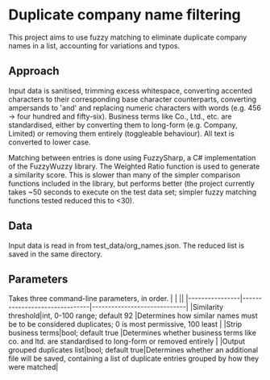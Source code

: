 # Duplicate company name filtering
This project aims to use fuzzy matching to eliminate duplicate company names in a list, accounting for variations and typos.

## Approach
Input data is sanitised, trimming excess whitespace, converting accented characters to their corresponding base character counterparts, converting ampersands to 'and' and replacing numeric characters with words (e.g. 456 -> four hundred and fifty-six). Business terms like Co., Ltd., etc. are standardised, either by converting them to long-form (e.g. Company, Limited) or removing them entirely (toggleable behaviour). All text is converted to lower case.

Matching between entries is done using FuzzySharp, a C# implementation of the FuzzyWuzzy library. The Weighted Ratio function is used to generate a similarity score. This is slower than many of the simpler comparison functions included in the library, but performs better (the project currently takes ~50 seconds to execute on the test data set; simpler fuzzy matching functions tested reduced this to <30).

## Data
Input data is read in from test_data/org_names.json. The reduced list is saved in the same directory.

## Parameters
Takes three command-line parameters, in order.
|                |                         ||
|----------------|-------------------------------|-----------------------------|
|Similarity threshold|int, 0-100 range; default 92            |Determines how similar names must be to be considered duplicates; 0 is most permissive, 100 least           |
|Strip business terms|bool; default true            |Determines whether business terms like co. and ltd. are standardised to long-form or removed entirely            |
|Output grouped duplicates list|bool; default true|Determines whether an additional file will be saved, containing a list of duplicate entries grouped by how they were matched|
